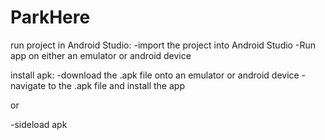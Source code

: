 # ParkHere

run project in Android Studio: 
-import the project into Android Studio
-Run app on either an emulator or android device

install apk:
-download the .apk file onto an emulator or android device
-navigate to the .apk file and install the app

or 

-sideload apk
